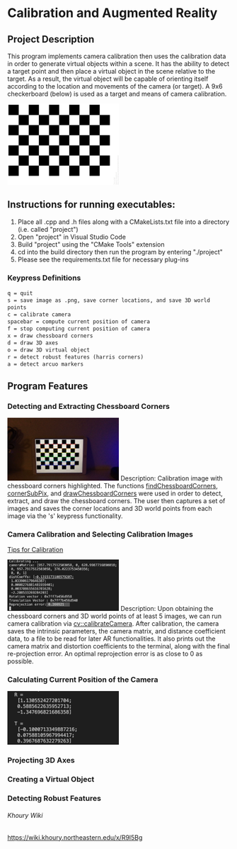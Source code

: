 # Calibration and Augmented Reality

## Project Description
This program implements camera calibration then uses the calibration data in order to generate virtual objects within a scene. It has the ability to detect a target point and then place a virtual object in the scene relative to the target. As a result, the virtual object will be capable of orienting itself according to the location and movements of the camera (or target). A 9x6 checkerboard (below) is used as a target and means of camera calibration. 

<img src="/readme-images/checkerboard.png" width=50%>

## Instructions for running executables:
1. Place all .cpp and .h files along with a CMakeLists.txt file into a directory (i.e. called "project")
2. Open "project" in Visual Studio Code
3. Build "project" using the "CMake Tools" extension
4. cd into the build directory then run the program by entering "./project" 
5. Please see the requirements.txt file for necessary plug-ins

### Keypress Definitions
```
q = quit
s = save image as .png, save corner locations, and save 3D world points
c = calibrate camera
spacebar = compute current position of camera
f = stop computing current position of camera
x = draw chessboard corners
d = draw 3D axes
o = draw 3D virtual object
r = detect robust features (harris corners)
a = detect arcuo markers
```

## Program Features

### Detecting and Extracting Chessboard Corners
<img src="/readme-images/chessboard-corners.png" width=50%>
Description: Calibration image with chessboard corners highlighted. The functions <a href="https://docs.opencv.org/3.4/d9/d0c/group__calib3d.html#ga93efa9b0aa890de240ca32b11253dd4a" target="_blank">findChessboardCorners</a>, <a href="https://docs.opencv.org/4.x/dd/d1a/group__imgproc__feature.html#ga354e0d7c86d0d9da75de9b9701a9a87e" target="_blank">cornerSubPix</a>, and <a href="https://docs.opencv.org/3.4/d9/d0c/group__calib3d.html#ga6a10b0bb120c4907e5eabbcd22319022" target="_blank">drawChessboardCorners</a> were used in order to detect, extract, and draw the chessboard corners. The user then captures a set of images and saves the corner locations and 3D world points from each image via the 's' keypress functionality. 

### Camera Calibration and Selecting Calibration Images
<a href="https://calib.io/blogs/knowledge-base/calibration-best-practices" target="_blank">Tips for Calibration</a>

<img src="/readme-images/calibration.png" width=50%>
Description: Upon obtaining the chessboard corners and 3D world points of at least 5 images, we can run camera calibration via <a href="https://docs.opencv.org/3.4/d9/d0c/group__calib3d.html#ga3207604e4b1a1758aa66acb6ed5aa65d" target="_blank">cv::calibrateCamera</a>. After calibration, the camera saves the intrinsic parameters, the camera matrix, and distance coefficient data, to a file to be read for later AR functionalities. It also prints out the camera matrix and distortion coefficients to the terminal, along with the final re-projection error. An optimal reprojection error is as close to 0 as possible.

### Calculating Current Position of the Camera

<img src="/readme-images/camera-position.png" width=50%>

### Projecting 3D Axes

### Creating a Virtual Object

### Detecting Robust Features


###### Khoury Wiki
https://wiki.khoury.northeastern.edu/x/R9l5Bg
